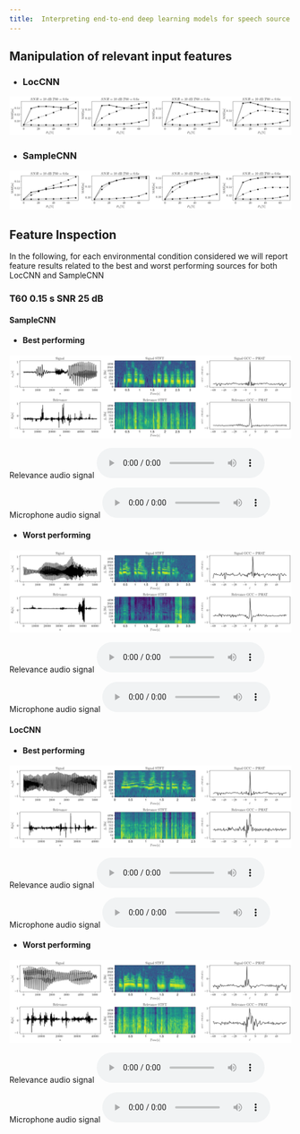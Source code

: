 ```yaml
---
title:  Interpreting end-to-end deep learning models for speech source localization using layer-wise relevance propagation 
---
```


## Manipulation of relevant input features
* ### LocCNN
![Image](figures/manipulation__loc_cnn_.png)
* ### SampleCNN
![Image](figures/manipulation__sample_cnn_.png)


## Feature Inspection

In the following, for each environmental condition considered we will report feature results related to the best and worst performing sources for both LocCNN and SampleCNN

### T60 0.15 s SNR 25 dB

#### SampleCNN
* #### Best performing
![Image](figures/ex_gcc_relevance_sample_cnn_SNR_25_T60_0.15_error_min.png)

Relevance audio signal
<audio controls>
<source src="figures/audio_microphone_sample_cnn_SNR_25_T60_0.15_error_min.wav">
Your browser does not support the audio element.
</audio>

Microphone audio signal
<audio controls>
<source src="figures/audio_relevance_sample_cnn_SNR_25_T60_0.15_error_min.wav" type="audio/mpeg">
Your browser does not support the audio element.
</audio>

* #### Worst performing
![Image](figures/ex_gcc_relevance_sample_cnn_SNR_25_T60_0.15_error_max.png)
  
Relevance audio signal
<audio controls>
<source src="figures/audio_microphone_sample_cnn_SNR_25_T60_0.15_error_max.wav">
Your browser does not support the audio element.
</audio>

Microphone audio signal
<audio controls>
<source src="figures/audio_relevance_sample_cnn_SNR_25_T60_0.15_error_max.wav" type="audio/mpeg">
Your browser does not support the audio element.
</audio>

#### LocCNN
* #### Best performing
![Image](figures/ex_gcc_relevance_loc_cnn_SNR_25_T60_0.15_error_min.png)

Relevance audio signal
<audio controls>
<source src="figures/audio_microphone_loc_cnn_SNR_25_T60_0.15_error_min.wav">
Your browser does not support the audio element.
</audio>

Microphone audio signal
<audio controls>
<source src="figures/audio_relevance_loc_cnn_SNR_25_T60_0.15_error_min.wav" type="audio/mpeg">
Your browser does not support the audio element.
</audio>

* #### Worst performing
![Image](figures/ex_gcc_relevance_loc_cnn_SNR_25_T60_0.15_error_max.png)
  
Relevance audio signal
<audio controls>
<source src="figures/audio_microphone_loc_cnn_SNR_25_T60_0.15_error_max.wav">
Your browser does not support the audio element.
</audio>

Microphone audio signal
<audio controls>
<source src="figures/audio_relevance_loc_cnn_SNR_25_T60_0.15_error_max.wav" type="audio/mpeg">
Your browser does not support the audio element.
</audio>

